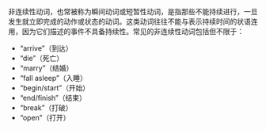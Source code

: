 非连续性动词，也常被称为瞬间动词或短暂性动词，是指那些不能持续进行，一旦发生就立即完成的动作或状态的动词。这类动词往往不能与表示持续时间的状语连用，因为它们描述的事件不具备持续性。常见的非连续性动词包括但不限于：

- “arrive”（到达）
- “die”（死亡）
- “marry”（结婚）
- “fall asleep”（入睡）
- “begin/start”（开始）
- “end/finish”（结束）
- “break”（打破）
- “open”（打开）